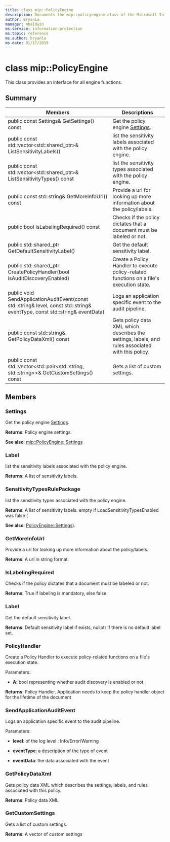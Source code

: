 ```yaml
---
title: class mip::PolicyEngine 
description: Documents the mip::policyengine class of the Microsoft Information Protection (MIP) SDK.
author: BryanLa
manager: mbaldwin
ms.service: information-protection
ms.topic: reference
ms.author: bryanla
ms.date: 01/17/2019
---
```


# class mip::PolicyEngine 
This class provides an interface for all engine functions.
  
## Summary
 Members                        | Descriptions                                
--------------------------------|---------------------------------------------
 public const Settings& GetSettings() const  |  Get the policy engine [Settings](class_mip_policyengine_settings.md).
public const std::vector<std::shared_ptr<Label>>& ListSensitivityLabels()  |  list the sensitivity labels associated with the policy engine.
public const std::vector<std::shared_ptr<SensitivityTypesRulePackage>>& ListSensitivityTypes() const  |  list the sensitivity types associated with the policy engine.
 public const std::string& GetMoreInfoUrl() const  |  Provide a url for looking up more information about the policy/labels.
 public bool IsLabelingRequired() const  |  Checks if the policy dictates that a document must be labeled or not.
public std::shared_ptr<Label> GetDefaultSensitivityLabel()  |  Get the default sensitivity label.
public std::shared_ptr<PolicyHandler> CreatePolicyHandler(bool isAuditDiscoveryEnabled)  |  Create a Policy Handler to execute policy-related functions on a file's execution state.
 public void SendApplicationAuditEvent(const std::string& level, const std::string& eventType, const std::string& eventData)  |  Logs an application specific event to the audit pipeline.
 public const std::string& GetPolicyDataXml() const  |  Gets policy data XML which describes the settings, labels, and rules associated with this policy.
public const std::vector<std::pair<std::string, std::string>>& GetCustomSettings() const  |  Gets a list of custom settings.
  
## Members
  
### Settings
Get the policy engine [Settings](class_mip_policyengine_settings.md).

  
**Returns**: Policy engine settings. 
  
**See also**: [mip::PolicyEngine::Settings](class_mip_policyengine_settings.md)
  
### Label
list the sensitivity labels associated with the policy engine.

  
**Returns**: A list of sensitivity labels.
  
### SensitivityTypesRulePackage
list the sensitivity types associated with the policy engine.

  
**Returns**: A list of sensitivity labels. empty if LoadSensitivityTypesEnabled was false (
  
**See also**: [PolicyEngine::Settings](class_mip_policyengine_settings.md)).
  
### GetMoreInfoUrl
Provide a url for looking up more information about the policy/labels.

  
**Returns**: A url in string format.
  
### IsLabelingRequired
Checks if the policy dictates that a document must be labeled or not.

  
**Returns**: True if labeling is mandatory, else false.
  
### Label
Get the default sensitivity label.

  
**Returns**: Default sensitivity label if exists, nullptr if there is no default label set.
  
### PolicyHandler
Create a Policy Handler to execute policy-related functions on a file's execution state.

Parameters:  
* **A**: bool representing whether audit discovery is enabled or not



  
**Returns**: Policy Handler.
Application needs to keep the policy handler object for the lifetime of the document
  
### SendApplicationAuditEvent
Logs an application specific event to the audit pipeline.

Parameters:  
* **level**: of the log level : Info/Error/Warning 


* **eventType**: a description of the type of event 


* **eventData**: the data associated with the event


  
### GetPolicyDataXml
Gets policy data XML which describes the settings, labels, and rules associated with this policy.

  
**Returns**: Policy data XML
  
### GetCustomSettings
Gets a list of custom settings.

  
**Returns**: A vector of custom settings